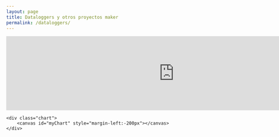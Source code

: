 ```yaml
---
layout: page
title: Dataloggers y otros proyectos maker
permalink: /dataloggers/
---
```


<head>
	<meta http-equiv="Content-Type" content="text/html; charset=utf-8" />
	<title>chartjs-plugin-datasource sample</title>
	<script src="https://cdn.jsdelivr.net/npm/chart.js@2.8.0"></script>
	<script src="https://cdn.jsdelivr.net/npm/chartjs-plugin-datasource@0.1.0"></script>
	<style>
		canvas {
			-moz-user-select: none;
			-webkit-user-select: none;
			-ms-user-select: none;
		}
    	.myChart {
    	}
    	.chart {
    		margin-left: 0px;
			width: 155%;
			height:	155%;
    	}
    	.text-center {
    		text-align: center;
		}
    </style>
</head>

<body>
	<div>
 		<iframe src="https://gustavolsj.github.io/tabla.html" name="ifrm" width="900" height="200" frameborder="0"> </iframe>
	</div>

    <div class="chart">
    	<canvas id="myChart" style="margin-left:-200px"></canvas>
    </div>

   <script>
		var chartColors = {
			red: 'rgb(255, 99, 132)',
			blue: 'rgb(54, 162, 235)'
		};

		var color = Chart.helpers.color;
		var config = {
			type: 'line',
			data: {
				datasets: [{
					type: 'line',
					yAxisID: 'temperatura',
					backgroundColor: 'transparent',
					borderColor: chartColors.red,
					pointBackgroundColor: chartColors.red,
					tension: 0,
					fill: false
				}, {
					yAxisID: 'humedad',
					backgroundColor: color(chartColors.blue).alpha(0.5).rgbString(),
					borderColor: 'transparent'
				}]
			},
			plugins: [ChartDataSource],
			options: {
				title: {
					display: true,
					text: 'Datalogger SHT31: temperatura y humedad relativa'
				},
				scales: {
					xAxes: [{
						scaleLabel: {
							display: true,
							labelString: 'Fecha'
						}
					}],
					yAxes: [{
						id: 'temperatura',
						gridLines: {
							drawOnChartArea: false
						},
						scaleLabel: {
							display: true,
							labelString: 'Temperatura (°C)'
						}
					}, {
						id: 'humedad',
						position: 'right',
						gridLines: {
							drawOnChartArea: false
						},
						scaleLabel: {
							display: true,
							labelString: 'Humedad (%)'
						}
					}]
				},
				plugins: {
  datasource: {
    type: 'csv',
    url: '../datos.csv',
    delimiter: ',',
    rowMapping: 'index',
    datasetLabels: true,
    indexLabels: true,
    filter: function(row, index, rows) {
      return index >= rows.length - 5000;
    }
  }
}
			}
		};

		window.onload = function () {
			var ctx = document.getElementById('myChart').getContext('2d');
			window.myChart = new Chart(ctx, config);
		};
	</script>

</body>
